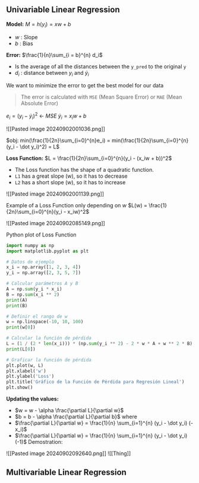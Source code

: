 ## Univariable Linear Regression

**Model:** $M = h(y_i) = xw + b$
+ $w$ : Slope
+ $b$ : Bias

**Error:** $\frac{1}{n}\sum_{i = b}^{n} d_i$
+ Is the average of all the distances between the `y_pred` to the original `y`
+ $d_i$ : distance between $y_i$ and $\dot y_i$ 

We want to minimize the error to get the best model for our data

> The error is calculated with `MSE` (Mean Square Error) or `MAE` (Mean Absolute Error)

$e_i = (y_i - \dot y_{i})^2$ <- *MSE*
$\dot y_i = x_iw + b$


![[Pasted image 20240902001036.png]]

$obj: min(\frac{1}{2n}\sum_{i=0}^{n}e_i) = min(\frac{1}{2n}\sum_{i=0}^{n}(y_i - \dot y_i)^2) = L$

**Loss Function:** $L = \frac{1}{2n}\sum_{i=0}^{n}(y_i - (x_iw + b))^2$
+ The Loss function has the shape of a quadratic function. 
+ `L1` has a great slope (w), so it has to decrease
+ `L2` has a short slope (w), so it has to increase

![[Pasted image 20240902001139.png]]

Example of a Loss Function only depending on $w$
$L(w) = \frac{1}{2n}\sum_{i=0}^{n}(y_i - x_iw)^2$

![[Pasted image 20240902085149.png]]

Python plot of Loss Function
```python
import numpy as np
import matplotlib.pyplot as plt

# Datos de ejemplo
x_i = np.array([1, 2, 3, 4])
y_i = np.array([2, 3, 5, 7])

# Calcular parámetros A y B
A = np.sum(y_i * x_i)
B = np.sum(x_i ** 2)
print(A)
print(B)

# Definir el rango de w
w = np.linspace(-10, 10, 100)
print(w[0])

# Calcular la función de pérdida
L = (1 / (2 * len(x_i))) * (np.sum(y_i ** 2) - 2 * w * A + w ** 2 * B)
print(L[0])

# Graficar la función de pérdida
plt.plot(w, L)
plt.xlabel('w')
plt.ylabel('Loss')
plt.title('Gráfico de la Función de Pérdida para Regresión Lineal')
plt.show()
```

**Updating the values:**
+ $w = w - \alpha \frac{\partial L}{\partial w}$
+ $b = b - \alpha \frac{\partial L}{\partial b}$
where 
+ $\frac{\partial L}{\partial w} = \frac{1}{n} \sum_{i=1}^{n} (y_i - \dot y_i) (-x_i)$
+ $\frac{\partial L}{\partial w} = \frac{1}{n} \sum_{i=1}^{n} (y_i - \dot y_i) (-1)$
Demostration:

![[Pasted image 20240902092640.png]]
![[Thing]]

## Multivariable Linear Regression
